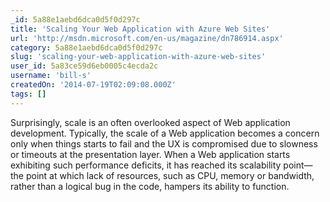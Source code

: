 ```yaml
---
_id: 5a88e1aebd6dca0d5f0d297c
title: 'Scaling Your Web Application with Azure Web Sites'
url: 'http://msdn.microsoft.com/en-us/magazine/dn786914.aspx'
category: 5a88e1aebd6dca0d5f0d297c
slug: 'scaling-your-web-application-with-azure-web-sites'
user_id: 5a83ce59d6eb0005c4ecda2c
username: 'bill-s'
createdOn: '2014-07-19T02:09:08.000Z'
tags: []
---
```


Surprisingly, scale is an often overlooked aspect of Web application development. Typically, the scale of a Web application becomes a concern only when things starts to fail and the UX is compromised due to slowness or timeouts at the presentation layer. When a Web application starts exhibiting such performance deficits, it has reached its scalability point—the point at which lack of resources, such as CPU, memory or bandwidth, rather than a logical bug in the code, hampers its ability to function.
